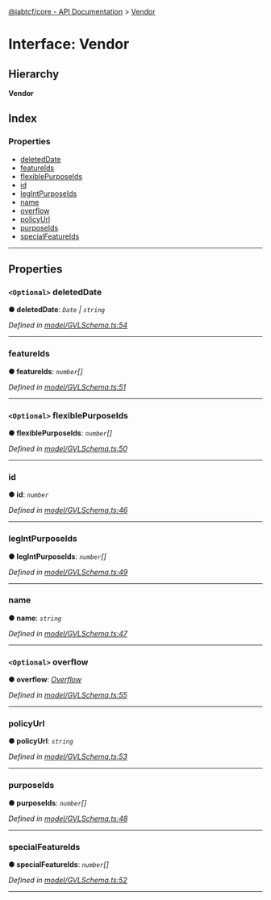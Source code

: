 [@iabtcf/core - API Documentation](../README.md) > [Vendor](../interfaces/vendor.md)

# Interface: Vendor

## Hierarchy

**Vendor**

## Index

### Properties

* [deletedDate](vendor.md#deleteddate)
* [featureIds](vendor.md#featureids)
* [flexiblePurposeIds](vendor.md#flexiblepurposeids)
* [id](vendor.md#id)
* [legIntPurposeIds](vendor.md#legintpurposeids)
* [name](vendor.md#name)
* [overflow](vendor.md#overflow)
* [policyUrl](vendor.md#policyurl)
* [purposeIds](vendor.md#purposeids)
* [specialFeatureIds](vendor.md#specialfeatureids)

---

## Properties

<a id="deleteddate"></a>

### `<Optional>` deletedDate

**● deletedDate**: *`Date` \| `string`*

*Defined in [model/GVLSchema.ts:54](https://github.com/chrispaterson/iabtcf-es/blob/d162d92/modules/core/src/model/GVLSchema.ts#L54)*

___
<a id="featureids"></a>

###  featureIds

**● featureIds**: *`number`[]*

*Defined in [model/GVLSchema.ts:51](https://github.com/chrispaterson/iabtcf-es/blob/d162d92/modules/core/src/model/GVLSchema.ts#L51)*

___
<a id="flexiblepurposeids"></a>

### `<Optional>` flexiblePurposeIds

**● flexiblePurposeIds**: *`number`[]*

*Defined in [model/GVLSchema.ts:50](https://github.com/chrispaterson/iabtcf-es/blob/d162d92/modules/core/src/model/GVLSchema.ts#L50)*

___
<a id="id"></a>

###  id

**● id**: *`number`*

*Defined in [model/GVLSchema.ts:46](https://github.com/chrispaterson/iabtcf-es/blob/d162d92/modules/core/src/model/GVLSchema.ts#L46)*

___
<a id="legintpurposeids"></a>

###  legIntPurposeIds

**● legIntPurposeIds**: *`number`[]*

*Defined in [model/GVLSchema.ts:49](https://github.com/chrispaterson/iabtcf-es/blob/d162d92/modules/core/src/model/GVLSchema.ts#L49)*

___
<a id="name"></a>

###  name

**● name**: *`string`*

*Defined in [model/GVLSchema.ts:47](https://github.com/chrispaterson/iabtcf-es/blob/d162d92/modules/core/src/model/GVLSchema.ts#L47)*

___
<a id="overflow"></a>

### `<Optional>` overflow

**● overflow**: *[Overflow](overflow.md)*

*Defined in [model/GVLSchema.ts:55](https://github.com/chrispaterson/iabtcf-es/blob/d162d92/modules/core/src/model/GVLSchema.ts#L55)*

___
<a id="policyurl"></a>

###  policyUrl

**● policyUrl**: *`string`*

*Defined in [model/GVLSchema.ts:53](https://github.com/chrispaterson/iabtcf-es/blob/d162d92/modules/core/src/model/GVLSchema.ts#L53)*

___
<a id="purposeids"></a>

###  purposeIds

**● purposeIds**: *`number`[]*

*Defined in [model/GVLSchema.ts:48](https://github.com/chrispaterson/iabtcf-es/blob/d162d92/modules/core/src/model/GVLSchema.ts#L48)*

___
<a id="specialfeatureids"></a>

###  specialFeatureIds

**● specialFeatureIds**: *`number`[]*

*Defined in [model/GVLSchema.ts:52](https://github.com/chrispaterson/iabtcf-es/blob/d162d92/modules/core/src/model/GVLSchema.ts#L52)*

___

